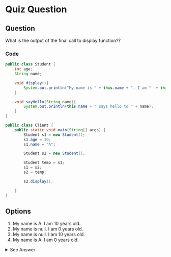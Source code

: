 # Quiz Question

## Question
What is the output of the final call to display function??

### Code
```java
public class Student {
    int age;
    String name;

    void display(){
        System.out.println("My name is " + this.name + ". I am "  + this.age + " years old");
    }

    void sayHello(String name){
        System.out.println(this.name + " says hello to " + name);
    }
}

public class Client {
    public static void main(String[] args) {
        Student s1 = new Student();
        s1.age = 10;
        s1.name = "A";

        Student s2 = new Student();

        Student temp = s1;
        s1 = s2;
        s2 = temp;

        s2.display();

    }
}
```


## Options
1. My name is A. I am 10 years old.
2. My name is null. I am 0 years old.
3. My name is null. I am 10 years old.
4. My name is A. I am 0 years old.

<details>
<summary>See Answer</summary>

### Correct Answer
1. My name is A. I am 10 years old.

### Explanation
Explanation:.

</details>
